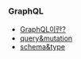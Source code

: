 ### GraphQL
- [GraphQL이란?](GraphQL이란%3F)
- [query&mutation](query%26mutation/README.md)
- [schema&type](schema%26type/README.md)
